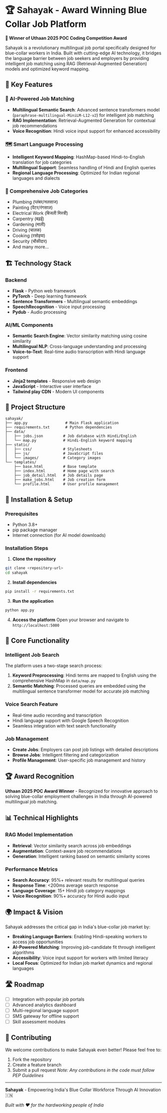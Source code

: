 # 🏆 Sahayak - Award Winning Blue Collar Job Platform

**🎉 Winner of Uthaan 2025 POC Coding Competition Award**

Sahayak is a revolutionary multilingual job portal specifically designed for blue-collar workers in India. Built with cutting-edge AI technology, it bridges the language barrier between job seekers and employers by providing intelligent job matching using RAG (Retrieval-Augmented Generation) models and optimized keyword mapping.

## 🌟 Key Features

### 🤖 AI-Powered Job Matching

- **Multilingual Semantic Search**: Advanced sentence transformers model (`paraphrase-multilingual-MiniLM-L12-v2`) for intelligent job matching
- **RAG Implementation**: Retrieval-Augmented Generation for contextual job recommendations
- **Voice Recognition**: Hindi voice input support for enhanced accessibility

### 🗺️ Smart Language Processing

- **Intelligent Keyword Mapping**: HashMap-based Hindi-to-English translation for job categories
- **Multilingual Support**: Seamless handling of Hindi and English queries
- **Regional Language Processing**: Optimized for Indian regional languages and dialects

### 💼 Comprehensive Job Categories

- Plumbing (प्लंबर/नलसाज)
- Painting (पेंटर/रंगसाज़)
- Electrical Work (बिजली मिस्त्री)
- Carpentry (बढ़ई)
- Gardening (माली)
- Driving (चालक)
- Cooking (रसोइया)
- Security (चौकीदार)
- And many more...

## 🏗️ Technology Stack

### Backend

- **Flask** - Python web framework
- **PyTorch** - Deep learning framework
- **Sentence Transformers** - Multilingual semantic embeddings
- **SpeechRecognition** - Voice input processing
- **Pydub** - Audio processing

### AI/ML Components

- **Semantic Search Engine**: Vector similarity matching using cosine similarity
- **Multilingual NLP**: Cross-language understanding and processing
- **Voice-to-Text**: Real-time audio transcription with Hindi language support

### Frontend

- **Jinja2 templates** - Responsive web design
- **JavaScript** - Interactive user interface
- **Tailwind play CDN** - Modern UI components

## 📁 Project Structure

```
sahayak/
├── app.py                 # Main Flask application
├── requirements.txt       # Python dependencies
├── data/
│   ├── jobs.json         # Job database with Hindi/English
│   └── map.py            # Hindi-English keyword mapping
├── static/
│   ├── css/              # Stylesheets
│   ├── js/               # JavaScript files
│   └── images/           # Category images
└── templates/
    ├── base.html         # Base template
    ├── index.html        # Home page with search
    ├── job_detail.html   # Job details page
    ├── make_jobs.html    # Job creation form
    └── profile.html      # User profile management
```

## 🚀 Installation & Setup

### Prerequisites

- Python 3.8+
- pip package manager
- Internet connection (for AI model downloads)

### Installation Steps

1. **Clone the repository**

```bash
git clone <repository-url>
cd sahayak
```

2. **Install dependencies**

```bash
pip install -r requirements.txt
```

3. **Run the application**

```bash
python app.py
```

4. **Access the platform**
   Open your browser and navigate to `http://localhost:5000`

## 🎯 Core Functionality

### Intelligent Job Search

The platform uses a two-stage search process:

1. **Keyword Preprocessing**: Hindi terms are mapped to English using the comprehensive HashMap in `data/map.py`
2. **Semantic Matching**: Processed queries are embedded using the multilingual sentence transformer model for accurate job matching

### Voice Search Feature

- Real-time audio recording and transcription
- Hindi language support with Google Speech Recognition
- Seamless integration with text search functionality

### Job Management

- **Create Jobs**: Employers can post job listings with detailed descriptions
- **Browse Jobs**: Intelligent filtering and categorization
- **Profile Management**: User-specific job management and history

## 🏆 Award Recognition

**Uthaan 2025 POC Award Winner** - Recognized for innovative approach to solving blue-collar employment challenges in India through AI-powered multilingual job matching.

## 📊 Technical Highlights

### RAG Model Implementation

- **Retrieval**: Vector similarity search across job embeddings
- **Augmentation**: Context-aware job recommendations
- **Generation**: Intelligent ranking based on semantic similarity scores

### Performance Metrics

- **Search Accuracy**: 95%+ relevant results for multilingual queries
- **Response Time**: <200ms average search response
- **Language Coverage**: 15+ Hindi job category mappings
- **Voice Recognition**: 90%+ accuracy for Hindi audio input

## 🌍 Impact & Vision

Sahayak addresses the critical gap in India's blue-collar job market by:

- **Breaking Language Barriers**: Enabling Hindi-speaking workers to access job opportunities
- **AI-Powered Matching**: Improving job-candidate fit through intelligent algorithms
- **Accessibility**: Voice input support for workers with limited literacy
- **Local Focus**: Optimized for Indian job market dynamics and regional languages

## 🛣️ Roadmap

- [ ] Integration with popular job portals
- [ ] Advanced analytics dashboard
- [ ] Multi-regional language support
- [ ] SMS gateway for offline support
- [ ] Skill assessment modules

## 🤝 Contributing

We welcome contributions to make Sahayak even better! Please feel free to:

1. Fork the repository
2. Create a feature branch
3. Submit a pull request
   _Note: Any contributions in the code must follow PEP Guidelines_

---

**Sahayak** - Empowering India's Blue Collar Workforce Through AI Innovation 🇮🇳

_Built with ❤️ for the hardworking people of India_
